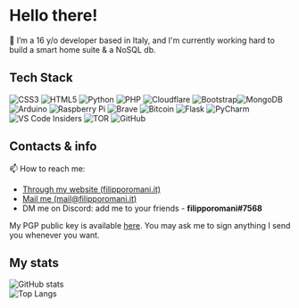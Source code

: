 # Hello there!
🔭 I’m a 16 y/o developer based in Italy, and I'm currently working hard to build a smart home suite & a NoSQL db.

## Tech Stack
![CSS3](https://img.shields.io/badge/css3-%231572B6.svg?style=for-the-badge&logo=css3&logoColor=white) ![HTML5](https://img.shields.io/badge/html5-%23E34F26.svg?style=for-the-badge&logo=html5&logoColor=white) ![Python](https://img.shields.io/badge/python-3670A0?style=for-the-badge&logo=python&logoColor=ffdd54) ![PHP](https://img.shields.io/badge/php-%23777BB4.svg?style=for-the-badge&logo=php&logoColor=white) ![Cloudflare](https://img.shields.io/badge/Cloudflare-F38020?style=for-the-badge&logo=Cloudflare&logoColor=white) ![Bootstrap](https://img.shields.io/badge/bootstrap-%23563D7C.svg?style=for-the-badge&logo=bootstrap&logoColor=white)![MongoDB](https://img.shields.io/badge/MongoDB-%234ea94b.svg?style=for-the-badge&logo=mongodb&logoColor=white)   ![Arduino](https://img.shields.io/badge/-Arduino-00979D?style=for-the-badge&logo=Arduino&logoColor=white) ![Raspberry Pi](https://img.shields.io/badge/-RaspberryPi-C51A4A?style=for-the-badge&logo=Raspberry-Pi) ![Brave](https://img.shields.io/badge/Brave-FB542B?style=for-the-badge&logo=Brave&logoColor=white) ![Bitcoin](https://img.shields.io/badge/Bitcoin-000?style=for-the-badge&logo=bitcoin&logoColor=white) ![Flask](https://img.shields.io/badge/flask-%23000.svg?style=for-the-badge&logo=flask&logoColor=white) ![PyCharm](https://img.shields.io/badge/pycharm-143?style=for-the-badge&logo=pycharm&logoColor=black&color=black&labelColor=green)  ![VS Code Insiders](https://img.shields.io/badge/VS%20Code%20Insiders-35b393.svg?style=for-the-badge&logo=visual-studio-code&logoColor=white) ![TOR](https://img.shields.io/badge/tor-%237E4798.svg?style=for-the-badge&logo=tor-project&logoColor=white)  ![GitHub](https://img.shields.io/badge/github-%23121011.svg?style=for-the-badge&logo=github&logoColor=white)

## Contacts & info
📫 How to reach me:
<ul>
    <li><a href="https://filipporomani.it">Through my website (filipporomani.it)</a></li>
    <li><a href="mailto:mail@filipporomani.it">Mail me (mail@filipporomani.it)</a></li>
    <li>DM me on Discord: add me to your friends - <strong>filipporomani#7568</strong></li>
</ul>


My PGP public key is available [here](public_key.asc). You may ask me to sign anything I send you whenever you want.


## My stats
![GitHub stats](https://github-readme-stats.vercel.app/api?username=filipporomani&theme=tokyonight&hide_border=false&include_all_commits=true&count_private=true)
<br/>
![Top Langs](https://github-readme-streak-stats.herokuapp.com/?user=filipporomani&theme=tokyonight&hide_border=false)
